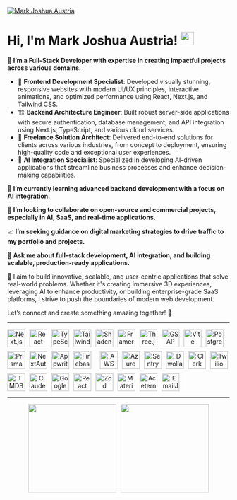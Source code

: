 [![Mark Joshua Austria](https://media.licdn.com/dms/image/v2/D5616AQGkGPzwF5mLDA/profile-displaybackgroundimage-shrink_350_1400/B56ZbIlQQkH0AY-/0/1747121932358?e=1756944000&v=beta&t=DFkxMTz7c3MjNSbLlKvnLse_J8Jlz8e-4_XmYObxX7s)](https://www.markaustria.com)

# Hi, I'm Mark Joshua Austria! <img src="https://raw.githubusercontent.com/MartinHeinz/MartinHeinz/master/wave.gif" width="30px" height="30px">

💼 **I’m a Full-Stack Developer with expertise in creating impactful projects across various domains.**

- 🎨 **Frontend Development Specialist**: Developed visually stunning, responsive websites with modern UI/UX principles, interactive animations, and optimized performance using React, Next.js, and Tailwind CSS.
- 🏗️ **Backend Architecture Engineer**: Built robust server-side applications with secure authentication, database management, and API integration using Next.js, TypeScript, and various cloud services.
- 🤝 **Freelance Solution Architect**: Delivered end-to-end solutions for clients across various industries, from concept to deployment, ensuring high-quality code and exceptional user experiences.
- 🤖 **AI Integration Specialist**: Specialized in developing AI-driven applications that streamline business processes and enhance decision-making capabilities.

🌱 **I’m currently learning advanced backend development with a focus on AI integration.**

👯 **I’m looking to collaborate on open-source and commercial projects, especially in AI, SaaS, and real-time applications.**

📈 **I’m seeking guidance on digital marketing strategies to drive traffic to my portfolio and projects.**

💬 **Ask me about full-stack development, AI integration, and building scalable, production-ready applications.**

🔭 I aim to build innovative, scalable, and user-centric applications that solve real-world problems. Whether it's creating immersive 3D experiences, leveraging AI to enhance productivity, or building enterprise-grade SaaS platforms, I strive to push the boundaries of modern web development.

Let’s connect and create something amazing together! 🚀

<!-- 
---

## Highlights of My Work

### **AI-Powered Applications**

- **PrepWise**: AI-powered mock interview platform with voice interaction and real-time feedback.
- **Inspector**: AI-driven food safety inspection system with automated report generation.
- **Appraisal System**: AI-powered employee performance evaluation platform with dynamic forms and role-based access control.

### **SaaS & Enterprise Solutions**

- **StoreIt**: Cloud storage solution inspired by Google Drive with passwordless authentication and real-time file management.
- **Horizon**: Full-stack banking platform with real-time transactions and Plaid integration.
- **LiveDocs**: Real-time collaborative document editor with markdown support and live cursors.

### **Immersive Experiences**

- **3D Developer Portfolio**: Interactive portfolio with 3D animations and smooth transitions.
- **Interactive iPhone Pro Website**: Apple-inspired product showcase with 3D models and scroll-triggered animations.
- **Award-Worthy Gaming Website**: Gaming platform with advanced animations and interactive elements.

### **Landing Pages & Portfolios**

- **Modern Developer Portfolio**: Responsive portfolio with dynamic project showcases and case studies.
- **Xora SaaS Landing Page**: High-converting landing page with smooth navigation and reusable components.
- **Brainwave**: AI landing page with parallax effects and Bento Box layouts.
-->

---

<div align="center">
<div style="display: flex; flex-wrap: wrap; align-items: center; gap: 10px;">
<img src="https://markaustria.com/next.svg" alt="Next.js" height="40" />
<img src="https://markaustria.com/re.svg" alt="React" height="40" />
<img src="https://markaustria.com/ts.svg" alt="TypeScript" height="40" />
<img src="https://markaustria.com/tail.svg" alt="Tailwind CSS" height="40" />
<img src="https://markaustria.com/shadcn.png" alt="Shadcn UI" height="40" />
<img src="https://markaustria.com/fm.svg" alt="Framer Motion" height="40" />
<img src="https://markaustria.com/three.svg" alt="Three.js" height="40" />
<img src="https://markaustria.com/gsap.svg" alt="GSAP" height="40" />
<img src="https://markaustria.com/vite.svg" alt="Vite" height="40" />
<img src="https://markaustria.com/postgres.svg" alt="PostgreSQL" height="40" />
<img src="https://markaustria.com/prisma.svg" alt="Prisma" height="40" />
<img src="https://markaustria.com/nauth.png" alt="NextAuth" height="40" />
<img src="https://markaustria.com/appwrite.svg" alt="Appwrite" height="40" />
<img src="https://markaustria.com/firebase.svg" alt="Firebase" height="40" />
<br />
<img src="https://markaustria.com/aws.webp" alt="AWS" height="40" />
<img src="https://markaustria.com/azure.svg" alt="Azure" height="40" />
<img src="https://markaustria.com/sentry.svg" alt="Sentry" height="40" />
<img src="https://markaustria.com/dwolla.webp" alt="Dwolla" height="40" />
<img src="https://markaustria.com/clerk.jpg" alt="Clerk" height="40" />
<img src="https://markaustria.com/twilio.svg" alt="Twilio" height="40" />
<img src="https://markaustria.com/tmdb.jpg" alt="TMDB API" height="40" />
<img src="https://markaustria.com/claude.svg" alt="Claude AI" height="40" />
<img src="https://markaustria.com/gemini.svg" alt="Google Gemini" height="40" />
<img src="https://markaustria.com/hook.png" alt="React Hook Form" height="40" />
<img src="https://markaustria.com/zod.png" alt="Zod" height="40" />
<img src="https://markaustria.com/material.svg" alt="Material UI" height="40" />
<img src="https://markaustria.com/aceternity.png" alt="Aceternity UI" height="40" />
<img src="https://markaustria.com/emailjs.png" alt="EmailJS" height="40" />
</div>
</div>

---
<div align="center" style="display: flex; justify-content: center; gap: 10px; flex-wrap: wrap;">

  <img src="https://github-readme-streak-stats.herokuapp.com/?user=mjaus29&theme=tokyonight" style="height: 200px; object-fit: cover;" />
  
  <img src="https://github-readme-stats.vercel.app/api/top-langs?username=mjaus29&show_icons=true&locale=en&layout=compact&theme=tokyonight" style="height: 200px; object-fit: cover;" />

</div>

<!--
![github graph](https://github-readme-activity-graph.vercel.app/graph?username=mjaus29&theme=react-dark)
-->
